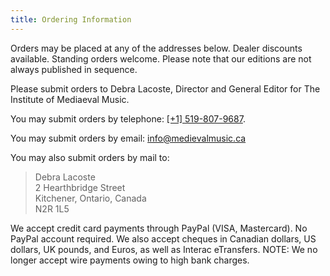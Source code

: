 ```yaml
---
title: Ordering Information
---
```


Orders may be placed at any of the addresses below. Dealer discounts available.
Standing orders welcome. Please note that our editions are not always published in sequence.

Please submit orders to Debra Lacoste, Director and General Editor for The Institute of Mediaeval Music.

You may submit orders by telephone: [[+1] 519-807-9687](tel:+15198079687).

You may submit orders by email: <info@medievalmusic.ca>

You may also submit orders by mail to:

> Debra Lacoste  
2 Hearthbridge Street  
Kitchener, Ontario, Canada  
N2R 1L5


We accept credit card payments through PayPal (VISA, Mastercard). No PayPal account required.
We also accept cheques in Canadian dollars, US dollars, UK pounds, and Euros, as well as Interac eTransfers.
NOTE: We no longer accept wire payments owing to high bank charges.
